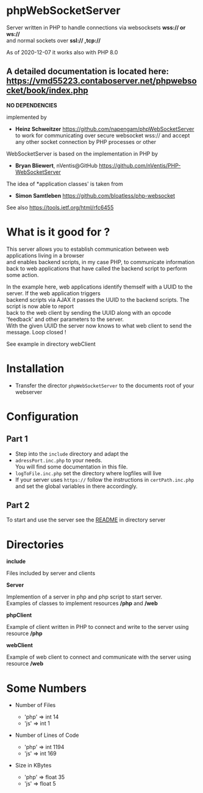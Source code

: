 <meta name="google-site-verification" content="9RThX62pakuWChXBfUw-llDMYzLJmCaxw94glD6aTUI" />

# phpWebSocketServer

Server written in PHP to handle connections via websocksets **wss:// or ws://**  
and normal sockets over **ssl:// ,tcp://**  

As of 2020-12-07 it works also with PHP 8.0   


## A detailed documentation is located here: https://vmd55223.contaboserver.net/phpwebsocket/book/index.php


**NO DEPENDENCIES**

implemented by  
- **Heinz Schweitzer** https://github.com/napengam/phpWebSocketServer 
to work for communicating over secure websocket wss://
and accept any other socket connection by PHP processes or other 

WebSocketServer is based on the implementation in PHP by  
- **Bryan Bliewert**, nVentis@GitHub https://github.com/nVentis/PHP-WebSocketServer

The idea of *application classes' is taken from  
- **Simon Samtleben** https://github.com/bloatless/php-websocket

See also https://tools.ietf.org/html/rfc6455


# What is it good for ?

This server allows you to establish communication between web applications living in a browser  
and enables backend scripts, in my case PHP, to communicate information back to web applications that 
have called the backend script to perform some action.

In the example here, web applications identify themself with a UUID to the server. If the web application triggers  
backend scripts via AJAX it passes the UUID to the backend scripts. The script is now able to report  
back to the web client by sending the UUID along with an opcode 'feedback' and other parameters to the server.  
With the given UUID the server now knows to what web client to send the message. Loop closed !

See example in directory webClient

# Installation

- Transfer the director  `phpWebSocketServer` to the documents root of your webserver

# Configuration
## Part 1

- Step into the `include` directory and adapt the 
- `adressPort.inc.php` to your needs.  
You will find some documentation in this file.
-  `logToFile.inc.php` set the directory where logfiles will live
- If your server uses  `https://` follow the instructions in `certPath.inc.php` and set the global variables in there accordingly.

## Part 2

To start and use the server see the [README](server/README.md) in directory server 

# Directories

**include**

Files included by server and clients

**Server**

Implemention of a server in php and php script to start server.  
Examples of classes to implement resources **/php** and **/web**

**phpClient**

Example of client written in PHP to connect and write to the server using resource **/php** 

**webClient**

Example of web client to connect and communicate with the server  using resource **/web**

# Some Numbers

  
- Number of Files
  - 'php' => int 14
  - 'js' => int 1  
  
- Number of Lines of Code
  - 'php' => int 1194
  - 'js' => int 169  
  
- Size in KBytes
  - 'php' => float 35
  - 'js' => float 5

